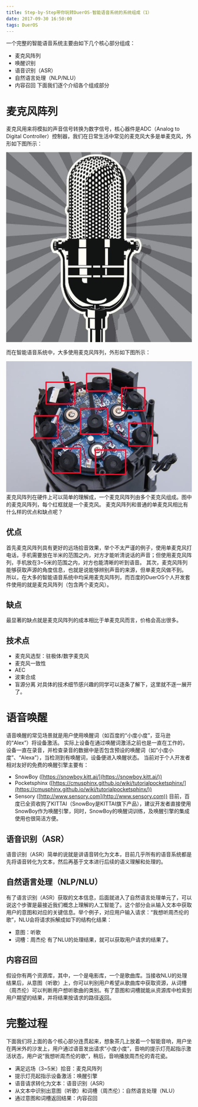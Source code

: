 ```yaml
---
title: Step-by-Step带你玩转DuerOS-智能语音系统的系统组成（1）
date: 2017-09-30 16:50:00
tags: DuerOS
---
```

一个完整的智能语音系统主要由如下几个核心部分组成：
* 麦克风阵列
* 唤醒识别
* 语音识别（ASR）
* 自然语言处理（NLP/NLU）
* 内容召回
下面我们逐个介绍各个组成部分
# 麦克风阵列
麦克风用来将模拟的声音信号转换为数字信号，核心器件是ADC（Analog to Digital Controller）控制器，我们在日常生活中常见的麦克风大多是单麦克风，外形如下图所示：

![单麦克风](Step-by-Step带你玩转DuerOS-智能语音系统的系统组成（1）/singlemic.png)

而在智能语音系统中，大多使用麦克风阵列，外形如下图所示：

![麦克风阵列](Step-by-Step带你玩转DuerOS-智能语音系统的系统组成（1）/multimic.png)
麦克风阵列在硬件上可以简单的理解成，一个麦克风阵列由多个麦克风组成。图中的麦克风阵列，每个红框就是一个麦克风。
麦克风阵列和普通的单麦克风相比有什么样的优点和缺点呢？
## 优点
首先麦克风阵列具有更好的远场拾音效果，举个不太严谨的例子，使用单麦克风打电话，手机需要放在半米的范围之内，对方才能听清说话的声音；但使用麦克风阵列，手机放在3~5米的范围之内，对方也能清晰的听到语音。
其次，麦克风阵列能够获取声源的角度信息，也就是说能够辨别声音的来源，但单麦克风做不到。
所以，在大多的智能语音系统中均采用麦克风阵列，而百度的DuerOS个人开发套件使用的就是麦克风阵列（包含两个麦克风）。
## 缺点
最显著的缺点就是麦克风阵列的成本相比于单麦克风而言，价格会高出很多。
## 技术点
* 麦克风选型：驻极体/数字麦克风
* 麦克风一致性
* AEC
* 波束合成
* 盲源分离
对具体的技术细节感兴趣的同学可以逐条了解下，这里就不逐一展开了。
# 语音唤醒
语音唤醒的常见场景就是用户使用唤醒词（如百度的“小度小度”，亚马逊的“Alex”）将设备激活。
实际上设备在通过唤醒词激活之前也是一直在工作的，设备一直在录音，并检查录音的数据中是否包含预设的唤醒词（如“小度小度”、“Alexa”），当检测到有唤醒词，设备便进入唤醒状态。
当前对于个人开发者相对友好的免费的唤醒引擎主要有：
* SnowBoy ([https://snowboy.kitt.ai/](https://snowboy.kitt.ai/))
* Pocketsphinx ([https://cmusphinx.github.io/wiki/tutorialpocketsphinx/](https://cmusphinx.github.io/wiki/tutorialpocketsphinx/))
* Sensory ([http://www.sensory.com](http://www.sensory.com))
目前，百度已全资收购了KITTAI（SnowBoy是KITTAI旗下产品），建议开发者直接使用SnowBoy作为唤醒引擎，同时，SnowBoy的唤醒词训练，及唤醒引擎的集成使用也很简洁方便。
## 语音识别（ASR）
语音识别（ASR）简单的说就是讲语音转化为文本，目前几乎所有的语音系统都是先将语音转化为文本，然后再基于文本进行后续的语义理解和处理的。
## 自然语言处理（NLP/NLU）
有了语言识别（ASR）获取的文本信息，后面就进入了自然语言处理单元了，可以说这个步骤是最接近我们概念上理解的人工智能了。这个部分会从输入文本中获取用户的意图和对应的关键信息。举个例子，对应用户输入请求：“我想听周杰伦的歌”，NLU会将请求拆解成如下的结构化结果：
* 意图：听歌
* 词槽：周杰伦
有了NLU的处理结果，就可以获取用户请求的结果了。
## 内容召回
假设你有两个资源库，其中，一个是电影库，一个是歌曲库。当接收NLU的处理结果后，从意图（听歌）上，你可以判别用户希望从歌曲库中获取资源，从词槽（周杰伦）可以判断用户想听歌曲的类别。有了意图和词槽就能从资源库中检索到用户期望的结果，并将结果按请求的路径返回。
# 完整过程
下面我们将上面的各个核心部分连贯起来，想象茶几上放着一个智能音响，用户坐在两米外的沙发上，用户通过语音发出请求“小度小度”，音响的提示灯亮起指示激活状态，用户说“我想听周杰伦的歌”，稍后，音响播放周杰伦的青花瓷。
* 满足远场（3~5米）拾音：麦克风阵列
* 提示灯亮起指示设备激活：唤醒引擎
* 语音请求转化为文本：语音识别（ASR）
* 从文本中识别出意图（听歌）和词槽（周杰伦）：自然语言处理（NLU）
* 通过意图和词槽返回结果：内容召回
